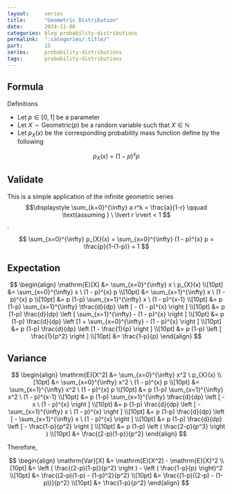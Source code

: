 ```yaml
---
layout:     series
title:      "Geometric Distribution"
date:       2024-11-06
categories: blog probability-distributions
permalink:  ":categories/:title/"
part:       15
series:     probability-distributions
tags:       probability-distributions
---
```


## Formula

Definitions
- Let $p \in [0, 1]$ be a parameter
- Let $X \sim \text{Geometric}(p)$ be a random variable such that $X \in \mathbb{N}$
- Let $p_X(x)$ be the corresponding probability mass function define by the following

$$
p_{X}(x)
\ = \
(1 - p)^{x} p
$$

## Validate

This is a simple application of the <span class="tooltip">infinite geometric series
    <span class="tooltiptext"> 
        $$\displaystyle
        \sum_{k=0}^{\infty} a r^k = \frac{a}{1-r}
        \qquad
        \text{assuming } \ \lvert r \rvert < 1
        $$
    </span>
</span>.

$$
\sum_{x=0}^{\infty} p_{X}(x) = \sum_{x=0}^{\infty} (1 - p)^{x} p = \frac{p}{1-(1-p)} = 1
$$

## Expectation

$$
\begin{align}
    \mathrm{E}[X]
    &= \sum_{x=0}^{\infty} x \ p_{X}(x) \\[10pt]
    &= \sum_{x=0}^{\infty} x \ (1 - p)^{x} p \\[10pt]
    &= \sum_{x=1}^{\infty} x \ (1 - p)^{x} p \\[10pt]
    &= p (1-p) \sum_{x=1}^{\infty} x \ (1 - p)^{x-1} \\[10pt]
    &= p (1-p) \sum_{x=1}^{\infty} \tfrac{d}{dp} \left [ - (1 - p)^{x} \right ] \\[10pt]
    &= p (1-p) \frac{d}{dp} \left [ \sum_{x=1}^{\infty} - (1 - p)^{x} \right ] \\[10pt]
    &= p (1-p) \frac{d}{dp} \left [1 + \sum_{x=0}^{\infty} - (1 - p)^{x} \right ] \\[10pt]
    &= p (1-p) \frac{d}{dp} \left [1 - \frac{1}{p} \right ] \\[10pt]
    &= p (1-p) \left [ \frac{1}{p^2} \right ] \\[10pt]
    &= \frac{1-p}{p}
\end{align}
$$


## Variance

$$
\begin{align}
    \mathrm{E}[X^2]
    &= \sum_{x=0}^{\infty} x^2 \ p_{X}(x) \\[10pt]
    &= \sum_{x=0}^{\infty} x^2 \ (1 - p)^{x} p \\[10pt]
    &= \sum_{x=1}^{\infty} x^2 \ (1 - p)^{x} p \\[10pt]
    &= p (1-p) \sum_{x=1}^{\infty} x^2 \ (1 - p)^{x-1} \\[10pt]
    &= p (1-p) \sum_{x=1}^{\infty} \tfrac{d}{dp} \left [ - x \ (1 - p)^{x} \right ] \\[10pt]
    &= p (1-p) \frac{d}{dp} \left [ - \sum_{x=1}^{\infty} x \ (1 - p)^{x} \right ] \\[10pt]
    &= p (1-p) \frac{d}{dp} \left [ - \sum_{x=1}^{\infty} x \ (1 - p)^{x} \right ] \\[10pt]
    &= p (1-p) \frac{d}{dp} \left [ - \frac{1-p}{p^2} \right ] \\[10pt]
    &= p (1-p) \left ( \frac{2-p}{p^3} \right ) \\[10pt]
    &= \frac{(2-p)(1-p)}{p^2}
\end{align}
$$

Therefore, 

$$
\begin{align}
    \mathrm{Var}[X] 
    &= \mathrm{E}[X^2] - \mathrm{E}[X]^2 \\[10pt]
    &= \left ( \frac{(2-p)(1-p)}{p^2} \right ) - \left ( \frac{1-p}{p} \right)^2 \\[10pt]
    &= \frac{(2-p)(1-p) - (1-p)^2}{p^2} \\[10pt]
    &= \frac{(1-p)((2-p) - (1-p))}{p^2} \\[10pt]
    &= \frac{1-p}{p^2}
\end{align}
$$


